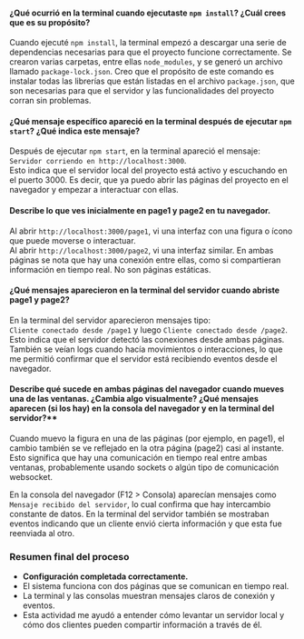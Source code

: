 #### **¿Qué ocurrió en la terminal cuando ejecutaste `npm install`? ¿Cuál crees que es su propósito?**

Cuando ejecuté `npm install`, la terminal empezó a descargar una serie de dependencias necesarias para que el proyecto funcione correctamente. Se crearon varias carpetas, entre ellas `node_modules`, y se generó un archivo llamado `package-lock.json`. Creo que el propósito de este comando es instalar todas las librerías que están listadas en el archivo `package.json`, que son necesarias para que el servidor y las funcionalidades del proyecto corran sin problemas.

#### **¿Qué mensaje específico apareció en la terminal después de ejecutar `npm start`? ¿Qué indica este mensaje?**

Después de ejecutar `npm start`, en la terminal apareció el mensaje:  
`Servidor corriendo en http://localhost:3000`.  
Esto indica que el servidor local del proyecto está activo y escuchando en el puerto 3000. Es decir, que ya puedo abrir las páginas del proyecto en el navegador y empezar a interactuar con ellas.

#### **Describe lo que ves inicialmente en page1 y page2 en tu navegador.**

Al abrir `http://localhost:3000/page1`, vi una interfaz con una figura o ícono que puede moverse o interactuar.  
Al abrir `http://localhost:3000/page2`, vi una interfaz similar. En ambas páginas se nota que hay una conexión entre ellas, como si compartieran información en tiempo real. No son páginas estáticas.

#### **¿Qué mensajes aparecieron en la terminal del servidor cuando abriste page1 y page2?**

En la terminal del servidor aparecieron mensajes tipo:  
`Cliente conectado desde /page1` y luego `Cliente conectado desde /page2`.  
Esto indica que el servidor detectó las conexiones desde ambas páginas. También se veían logs cuando hacía movimientos o interacciones, lo que me permitió confirmar que el servidor está recibiendo eventos desde el navegador.

#### Describe qué sucede en ambas páginas del navegador cuando mueves una de las ventanas. ¿Cambia algo visualmente? ¿Qué mensajes aparecen (si los hay) en la consola del navegador y en la terminal del servidor?**

Cuando muevo la figura en una de las páginas (por ejemplo, en page1), el cambio también se ve reflejado en la otra página (page2) casi al instante. Esto significa que hay una comunicación en tiempo real entre ambas ventanas, probablemente usando sockets o algún tipo de comunicación websocket.

En la consola del navegador (F12 > Consola) aparecían mensajes como `Mensaje recibido del servidor`, lo cual confirma que hay intercambio constante de datos. En la terminal del servidor también se mostraban eventos indicando que un cliente envió cierta información y que esta fue reenviada al otro.

### **Resumen final del proceso**

- **Configuración completada correctamente.**  
- El sistema funciona con dos páginas que se comunican en tiempo real.  
- La terminal y las consolas muestran mensajes claros de conexión y eventos.  
- Esta actividad me ayudó a entender cómo levantar un servidor local y cómo dos clientes pueden compartir información a través de él.
